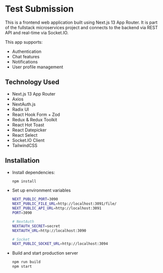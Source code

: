 # Test Submission

This is a frontend web application built using Next.js 13 App Router. It is part of the fullstack microservices project and connects to the backend via REST API and real-time via Socket.IO.

This app supports:

- Authentication
- Chat features
- Notifications
- User profile management

## Technology Used

- Next.js 13 App Router
- Axios
- NextAuth.js
- Radix UI
- React Hook Form + Zod
- Redux & Redux Toolkit
- React Hot Toast
- React Datepicker
- React Select
- Socket.IO Client
- TailwindCSS

## Installation

- Install dependencies:

  ```bash
  npm install
  ```

- Set up environment variables

  ```bash
  NEXT_PUBLIC_PORT=3090
  NEXT_PUBLIC_FILE_URL=http://localhost:3091/file/
  NEXT_PUBLIC_API_URL=http://localhost:3091
  PORT=3090

  # NextAuth
  NEXTAUTH_SECRET=secret
  NEXTAUTH_URL=http://localhost:3090

  # Socket
  NEXT_PUBLIC_SOCKET_URL=http://localhost:3094

  ```

- Build and start production server

  ```bash
  npm run build
  npm start
  ```
